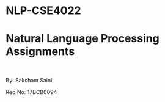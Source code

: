 # NLP-CSE4022
<h1>Natural Language Processing Assignments</h1>
<br>

<p>By: Saksham Saini </p>
<p>Reg No: 17BCB0094 </p>